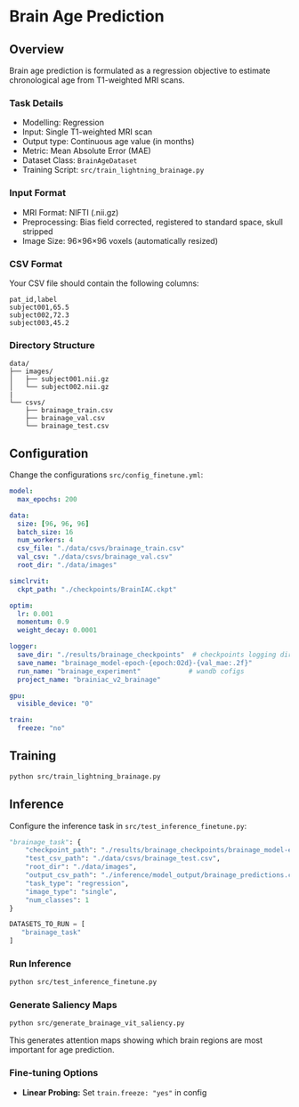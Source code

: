 # Brain Age Prediction

## Overview

Brain age prediction is formulated as a regression objective to estimate chronological age from T1-weighted MRI scans. 

### Task Details

-  Modelling: Regression
-  Input: Single T1-weighted MRI scan
-  Output type: Continuous age value (in months)
-  Metric: Mean Absolute Error (MAE)
- Dataset Class: `BrainAgeDataset`
- Training Script: `src/train_lightning_brainage.py`


### Input Format
- MRI Format: NIFTI (.nii.gz)
- Preprocessing: Bias field corrected, registered to standard space, skull stripped
- Image Size: 96×96×96 voxels (automatically resized)

### CSV Format

Your CSV file should contain the following columns:

```csv
pat_id,label
subject001,65.5
subject002,72.3
subject003,45.2
```


### Directory Structure

```
data/
├── images/
│   ├── subject001.nii.gz
│   └── subject002.nii.gz
|
└── csvs/
    ├── brainage_train.csv
    ├── brainage_val.csv
    └── brainage_test.csv
```

## Configuration

Change the configurations `src/config_finetune.yml`:

```yaml
model:
  max_epochs: 200

data:
  size: [96, 96, 96]
  batch_size: 16
  num_workers: 4
  csv_file: "./data/csvs/brainage_train.csv"
  val_csv: "./data/csvs/brainage_val.csv"
  root_dir: "./data/images"

simclrvit:
  ckpt_path: "./checkpoints/BrainIAC.ckpt"

optim:
  lr: 0.001
  momentum: 0.9
  weight_decay: 0.0001

logger:
  save_dir: "./results/brainage_checkpoints"  # checkpoints logging dir
  save_name: "brainage_model-epoch-{epoch:02d}-{val_mae:.2f}"
  run_name: "brainage_experiment"            # wandb cofigs 
  project_name: "brainiac_v2_brainage"

gpu:
  visible_device: "0"

train:
  freeze: "no"
```

## Training
```bash
python src/train_lightning_brainage.py 
```

## Inference

Configure the inference task in `src/test_inference_finetune.py`:

```python
"brainage_task": {
    "checkpoint_path": "./results/brainage_checkpoints/brainage_model-epoch-XX-val_mae-XX.XX.ckpt",
    "test_csv_path": "./data/csvs/brainage_test.csv",
    "root_dir": "./data/images",
    "output_csv_path": "./inference/model_output/brainage_predictions.csv",
    "task_type": "regression",
    "image_type": "single",
    "num_classes": 1
}

DATASETS_TO_RUN = [
   "brainage_task"
]
```

### Run Inference
```bash
python src/test_inference_finetune.py
```


### Generate Saliency Maps
```bash
python src/generate_brainage_vit_saliency.py
```
This generates attention maps showing which brain regions are most important for age prediction.


### Fine-tuning Options
- **Linear Probing:** Set `train.freeze: "yes"` in config

